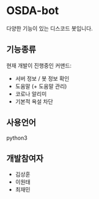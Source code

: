 # OSDA-bot
다양한 기능이 있는 디스코드 봇입니다.

## 기능종류
현재 개발이 진행중인 커맨드:
- 서버 정보 / 봇 정보 확인
- 도움말 (+ 도움말 관리)
- 코로나 알리미
- 기본적 욕설 차단

## 사용언어
python3

## 개발참여자
- 김상훈
- 이원태
- 최재민
